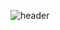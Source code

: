 
![header](https://capsule-render.vercel.app/api?type=rect&color=auto&height=100&section=header&text=[Alogrithm]%20Computer%20Algorithm&fontSize=40&fontColor=ffffff&animation=blinking)


